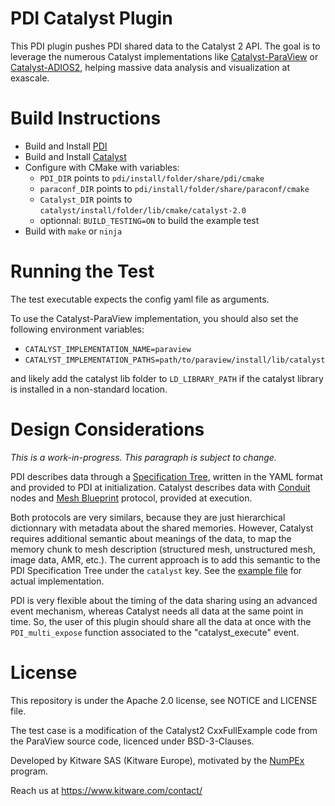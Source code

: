 PDI Catalyst Plugin
===================

This PDI plugin pushes PDI shared data to the Catalyst 2 API. The goal is to leverage the numerous Catalyst implementations like [Catalyst-ParaView](https://gitlab.kitware.com/paraview/paraview) or [Catalyst-ADIOS2](https://gitlab.kitware.com/paraview/adioscatalyst), helping massive data analysis and visualization at exascale.

# Build Instructions

 - Build and Install [PDI](https://pdi.dev/master/index.html)
 - Build and Install [Catalyst](https://gitlab.kitware.com/paraview/catalyst)
 - Configure with CMake with variables:
   * `PDI_DIR` points to `pdi/install/folder/share/pdi/cmake`
   * `paraconf_DIR` points to `pdi/install/folder/share/paraconf/cmake`
   * `Catalyst_DIR` points to `catalyst/install/folder/lib/cmake/catalyst-2.0`
   * optionnal: `BUILD_TESTING=ON` to build the example test
 - Build with `make` or `ninja`

# Running the Test

The test executable expects the config yaml file as arguments.

To use the Catalyst-ParaView implementation, you should also set the following environment variables:
 - `CATALYST_IMPLEMENTATION_NAME=paraview`
 - `CATALYST_IMPLEMENTATION_PATHS=path/to/paraview/install/lib/catalyst`

and likely add the catalyst lib folder to `LD_LIBRARY_PATH` if the catalyst library is installed in a non-standard location.

# Design Considerations

*This is a work-in-progress. This paragraph is subject to change.*

PDI describes data through a [Specification Tree](https://pdi.dev/master/Concepts.html#Specification_tree), written in the YAML format and provided to PDI at initialization. Catalyst describes data with [Conduit](https://llnl-conduit.readthedocs.io/en/latest/index.html) nodes and [Mesh Blueprint](https://llnl-conduit.readthedocs.io/en/latest/blueprint_mesh.html#) protocol, provided at execution.

Both protocols are very similars, because they are just hierarchical dictionnary with metadata about the shared memories.
However, Catalyst requires additional semantic about meanings of the data, to map the memory chunk to mesh description (structured mesh, unstructured mesh, image data, AMR, etc.).
The current approach is to add this semantic to the PDI Specification Tree under the `catalyst` key. See the [example file](test/pdi.yml.in) for actual implementation.

PDI is very flexible about the timing of the data sharing using an advanced event mechanism, whereas Catalyst needs all data at the same point in time. So, the user of this plugin should share all the data at once with the `PDI_multi_expose` function associated to the "catalyst_execute" event.

# License

This repository is under the Apache 2.0 license, see NOTICE and LICENSE file.

The test case is a modification of the Catalyst2 CxxFullExample code from the ParaView source code, licenced under BSD-3-Clauses.

Developed by Kitware SAS (Kitware Europe), motivated by the [NumPEx](https://numpex.org/) program.

Reach us at https://www.kitware.com/contact/
